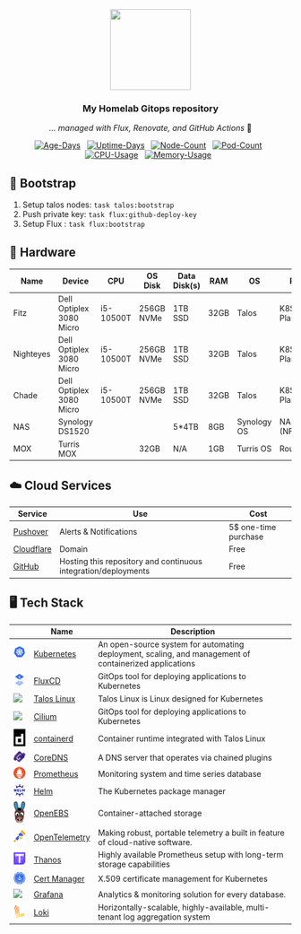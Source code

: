 <div align="center">


<img src="https://raw.githubusercontent.com/onedr0p/home-ops/main/docs/src/assets/logo.png" align="center" width="144px" height="144px"/>

### My Homelab Gitops repository


_... managed with Flux, Renovate, and GitHub Actions_ 🤖



</div>

<div align="center">

[![Age-Days](https://img.shields.io/endpoint?url=https%3A%2F%2Fkromgo.hoohoot.org%2Fcluster_age_days&style=flat-square&label=Age)](https://github.com/kashalls/kromgo)&nbsp;&nbsp;
[![Uptime-Days](https://img.shields.io/endpoint?url=https%3A%2F%2Fkromgo.hoohoot.org%2Fcluster_uptime_days&style=flat-square&label=Uptime)](https://github.com/kashalls/kromgo)&nbsp;&nbsp;
[![Node-Count](https://img.shields.io/endpoint?url=https%3A%2F%2Fkromgo.hoohoot.org%2Fcluster_node_count&style=flat-square&label=Nodes)](https://github.com/kashalls/kromgo)&nbsp;&nbsp;
[![Pod-Count](https://img.shields.io/endpoint?url=https%3A%2F%2Fkromgo.hoohoot.org%2Fcluster_pod_count&style=flat-square&label=Pods)](https://github.com/kashalls/kromgo)&nbsp;&nbsp;
[![CPU-Usage](https://img.shields.io/endpoint?url=https%3A%2F%2Fkromgo.hoohoot.org%2Fcluster_cpu_usage&style=flat-square&label=CPU)](https://github.com/kashalls/kromgo)&nbsp;&nbsp;
[![Memory-Usage](https://img.shields.io/endpoint?url=https%3A%2F%2Fkromgo.hoohoot.org%2Fcluster_memory_usage&style=flat-square&label=Memory)](https://github.com/kashalls/kromgo)&nbsp;&nbsp;
</div>

## 🚀 Bootstrap

1. Setup talos nodes: `task talos:bootstrap`
2. Push private key: `task flux:github-deploy-key`
3. Setup Flux : `task flux:bootstrap`

## 🔧 Hardware

| Name      | Device                   | CPU       | OS Disk    | Data Disk(s) | RAM  | OS          | Purpose           |
|-----------| ------------------------ |-----------|------------| ------------ | ---- | ----------- | ----------------- |
| Fitz      | Dell Optiplex 3080 Micro | i5-10500T | 256GB NVMe | 1TB SSD      | 32GB | Talos       | K8S Control Plane |
| Nighteyes | Dell Optiplex 3080 Micro | i5-10500T | 256GB NVMe | 1TB SSD      | 32GB | Talos       | K8S Control Plane |
| Chade     | Dell Optiplex 3080 Micro | i5-10500T | 256GB NVMe | 1TB SSD      | 32GB | Talos       | K8S Control Plane |
| NAS       | Synology DS1520          |           |            | 5*4TB        | 8GB  | Synology OS | NAS (NFS/Backup)  |
| MOX       | Turris MOX               |           | 32GB       | N/A          | 1GB  | Turris OS   | Router            |

## ☁️ Cloud Services

| Service                                   | Use                                                            | Cost                 |
| ----------------------------------------- | -------------------------------------------------------------- | -------------------- |
| [Pushover](https://pushover.net)          | Alerts & Notifications                                         | 5$ one-time purchase |
| [Cloudflare](https://www.cloudflare.com/) | Domain                                                         | Free                 |
| [GitHub](https://github.com/)             | Hosting this repository and continuous integration/deployments | Free                 |

## 🖥️ Tech Stack

|                                                                                                                                                                   | Name                                      | Description                                                                                            |
| ----------------------------------------------------------------------------------------------------------------------------------------------------------------- | ----------------------------------------- | ------------------------------------------------------------------------------------------------------ |
| <img width="32" src="https://github.com/cncf/artwork/raw/main/projects/kubernetes/icon/color/kubernetes-icon-color.svg">                                          | [Kubernetes](https://kubernetes.io/)      | An open-source system for automating deployment, scaling, and management of containerized applications |
| <img width="32" src="https://github.com/cncf/artwork/raw/main/projects/flux/icon/color/flux-icon-color.svg">                                                      | [FluxCD](https://fluxcd.io/)              | GitOps tool for deploying applications to Kubernetes                                                   |
| <img width="32" src="https://www.talos.dev/images/logo.svg">                                                                                                      | [Talos Linux](https://www.talos.dev/)     | Talos Linux is Linux designed for Kubernetes                                                           |
| <img width="62" src="https://github.com/cncf/artwork/raw/main/projects/cilium/icon/color/cilium_icon-color.svg">                                                  | [Cilium](https://cilium.io/)              | GitOps tool for deploying applications to Kubernetes                                                   |
| <img width="32" src="https://github.com/cncf/artwork/raw/main/projects/containerd/icon/color/containerd-icon-color.svg">                                          | [containerd](https://containerd.io/)      | Container runtime integrated with Talos Linux                                                          |
| <img width="32" src="https://github.com/cncf/artwork/raw/main/projects/coredns/icon/color/coredns-icon-color.svg">                                                | [CoreDNS](https://coredns.io/)            | A DNS server that operates via chained plugins                                                         |
| <img width="32" src="https://github.com/cncf/artwork/raw/main/projects/prometheus/icon/color/prometheus-icon-color.svg">                                          | [Prometheus](https://prometheus.io)       | Monitoring system and time series database                                                             |
| <img width="32" src="https://github.com/cncf/artwork/raw/main/projects/helm/icon/color/helm-icon-color.svg">                                                      | [Helm](https://helm.sh)                   | The Kubernetes package manager                                                                         |
| <img width="32" src="https://raw.githubusercontent.com/cncf/artwork/3f0fb8808bff60f0899233e5e49aa1af055bb6ab/archived/openebs/icon/color/openebs-icon-color.svg"> | [OpenEBS](https://openebs.io)             | Container-attached storage                                                                             |
| <img width="32" src="https://github.com/cncf/artwork/raw/main/projects/opentelemetry/icon/color/opentelemetry-icon-color.svg">                                    | [OpenTelemetry](https://opentelemetry.io) | Making robust, portable telemetry a built in feature of cloud-native software.                         |
| <img width="32" src="https://github.com/cncf/artwork/raw/main/projects/thanos/icon/color/thanos-icon-color.svg">                                                  | [Thanos](https://thanos.io)               | Highly available Prometheus setup with long-term storage capabilities                                  |
| <img width="32" src="https://github.com/cncf/artwork/raw/main/projects/cert-manager/icon/color/cert-manager-icon-color.svg">                                      | [Cert Manager](https://cert-manager.io/)  | X.509 certificate management for Kubernetes                                                            |
| <img width="32" src="https://grafana.com/static/img/menu/grafana2.svg">                                                                                           | [Grafana](https://grafana.com)            | Analytics & monitoring solution for every database.                                                    |
| <img width="32" src="https://github.com/grafana/loki/blob/main/docs/sources/logo.png?raw=true">                                                                   | [Loki](https://grafana.com/oss/loki/)     | Horizontally-scalable, highly-available, multi-tenant log aggregation system                           |
